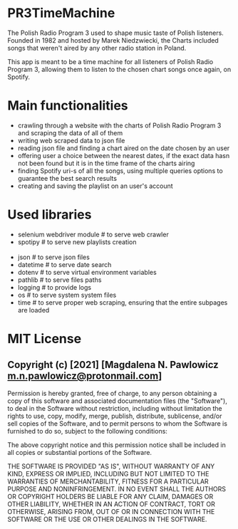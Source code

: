 <h1>PR3TimeMachine</h1>
The Polish Radio Program 3 used to shape music taste of Polish listeners. Founded in 1982 and hosted by Marek Niedzwiecki, the Charts included songs that weren't aired by any other radio station in Poland. 

This app is meant to be a time machine for all listeners of Polish Radio Program 3, allowing them to listen to the chosen chart songs once again, on Spotify.

<h1>Main functionalities</h1>
<ul>
<li>crawling through a website with the charts of Polish Radio Program 3 and scraping the data of all of them</li>
<li>writing web scraped data to json file</li>
<li>reading json file and finding a chart aired on the date chosen by an user</li>
<li>offering user a choice between the nearest dates, if the exact data hasn not been found but it is in the time frame of the charts airing</li>
<li>finding Spotify uri-s of all the songs, using multiple queries options to guarantee the best search results</li>
<li>creating and saving the playlist on an user's account</li>
</ul>

<h1>Used libraries</h1>
<ul>
<li>selenium webdriver module # to serve web crawler</li>
<li>spotipy # to serve new playlists creation</li>
<br>
<li>json # to serve json files</li>
<li>datetime # to serve date search</li>
<li>dotenv # to serve virtual environment variables</li>
<li>pathlib # to serve files paths</li>
<li>logging # to provide logs</li>
<li>os # to serve system system files</li>
<li>time # to serve proper web scraping, ensuring that the entire subpages are loaded</li>
</ul>



<h1>MIT License</h1>
<h2>Copyright (c) [2021] [Magdalena N. Pawlowicz <a href="m.n.pawlowicz@protonmail.com"</href>m.n.pawlowicz@protonmail.com</a>]</h2>
Permission is hereby granted, free of charge, to any person obtaining a copy of this software and associated documentation files (the "Software"), to deal in the Software without restriction, including without limitation the rights to use, copy, modify, merge, publish, distribute, sublicense, and/or sell copies of the Software, and to permit persons to whom the Software is furnished to do so, subject to the following conditions:

The above copyright notice and this permission notice shall be included in all copies or substantial portions of the Software.

THE SOFTWARE IS PROVIDED "AS IS", WITHOUT WARRANTY OF ANY KIND, EXPRESS OR IMPLIED, INCLUDING BUT NOT LIMITED TO THE WARRANTIES OF MERCHANTABILITY, FITNESS FOR A PARTICULAR PURPOSE AND NONINFRINGEMENT. IN NO EVENT SHALL THE AUTHORS OR COPYRIGHT HOLDERS BE LIABLE FOR ANY CLAIM, DAMAGES OR OTHER LIABILITY, WHETHER IN AN ACTION OF CONTRACT, TORT OR OTHERWISE, ARISING FROM, OUT OF OR IN CONNECTION WITH THE SOFTWARE OR THE USE OR OTHER DEALINGS IN THE SOFTWARE.
